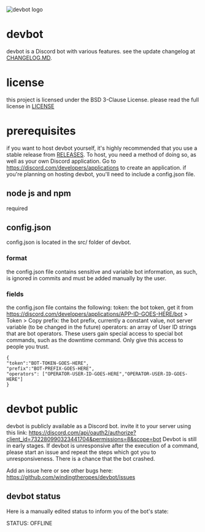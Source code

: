 ![devbot logo](https://user-images.githubusercontent.com/17016045/117669802-4b723d00-b175-11eb-9661-a6eb2f4e6e7d.png)
# devbot 
devbot is a Discord bot with various features. see the update changelog at [CHANGELOG.MD](https://github.com/windingtheropes/devbot/edit/main/CHANGELOG.MD).
# license
this project is licensed under the BSD 3-Clause License. please read the full license in [LICENSE](https://github.com/windingtheropes/devbot/edit/main/LICENSE)
# prerequisites
if you want to host devbot yourself, it's highly recommended that you use a stable release from [RELEASES](https://github.com/windingtheropes/devbot/releases). To host, you need a method of doing so, as well as your own Discord application. Go to https://discord.com/developers/applications to create an application. if you're planning on hosting devbot, you'll need to include a config.json file.
## node js and npm
required
## config.json
config.json is located in the src/ folder of devbot.
### format
the config.json file contains sensitive and variable bot information, as such, is ignored in commits and must be added manually by the user. 
### fields
the config.json file contains the following:
token: the bot token, get it from https://discord.com/developers/applications/APP-ID-GOES-HERE/bot > Token > Copy
prefix: the bot prefix, currently a constant value, not server variable (to be changed in the future)
operators: an array of User ID strings that are bot operators. These users gain special access to special bot commands, such as the downtime command. Only give this access to people you trust.

```
{
"token":"BOT-TOKEN-GOES-HERE",
"prefix":"BOT-PREFIX-GOES-HERE",
"operators": ["OPERATOR-USER-ID-GOES-HERE","OPERATOR-USER-ID-GOES-HERE"]
}
```
# devbot public
devbot is publicly available as a Discord bot. invite it to your server using this link: https://discord.com/api/oauth2/authorize?client_id=732280990323441704&permissions=8&scope=bot
Devbot is still in early stages. If devbot is unresponsive after the execution of a command, please start an issue and repeat the steps which got you to unresponsiveness. There is a chance that the bot crashed. 

Add an issue here or see other bugs here:
https://github.com/windingtheropes/devbot/issues

## devbot status
Here is a manually edited status to inform you of the bot's state:

STATUS: OFFLINE
